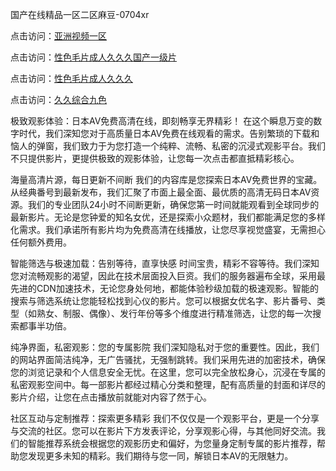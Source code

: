 
国产在线精品一区二区麻豆-0704xr


点击访问：<a href="https://bered.pages.dev/">亚洲视频一区</a>

点击访问：<a href="https://https://rtj-3zo.pages.dev/">性色毛片成人久久久国产一级片</a>

点击访问：<a href="https://bsdf-5f5.pages.dev/">性色毛片成人久久久</a>

点击访问：<a href="https://fdhf-454.pages.dev/">久久综合九色</a>


极致观影体验：日本AV免费高清在线，即刻畅享无界精彩！
在这个瞬息万变的数字时代，我们深知您对于高质量日本AV免费在线观看的需求。告别繁琐的下载和恼人的弹窗，我们致力于为您打造一个纯粹、流畅、私密的沉浸式观影平台。我们不只提供影片，更提供极致的观影体验，让您每一次点击都直抵精彩核心。

海量高清片源，每日更新不间断
我们的内容库是您探索日本AV免费世界的宝藏。从经典番号到最新发布，我们汇聚了市面上最全面、最优质的高清无码日本AV资源。我们的专业团队24小时不间断更新，确保您第一时间就能观看到全球同步的最新影片。无论是您钟爱的知名女优，还是探索小众题材，我们都能满足您的多样化需求。我们承诺所有影片均为免费高清在线播放，让您尽享视觉盛宴，无需担心任何额外费用。

智能筛选与极速加载：告别等待，直享快感
时间宝贵，精彩不容等待。我们深知您对流畅观影的渴望，因此在技术层面投入巨资。我们的服务器遍布全球，采用最先进的CDN加速技术，无论您身处何地，都能体验秒级加载的极速观影。智能的搜索与筛选系统让您能轻松找到心仪的影片。您可以根据女优名字、影片番号、类型（如熟女、制服、偶像）、发行年份等多个维度进行精准筛选，让您的每一次搜索都事半功倍。

纯净界面，私密观影：您的专属影院
我们深知隐私对于您的重要性。因此，我们的网站界面简洁纯净，无广告骚扰，无强制跳转。我们采用先进的加密技术，确保您的浏览记录和个人信息安全无忧。在这里，您可以完全放松身心，沉浸在专属的私密观影空间中。每一部影片都经过精心分类和整理，配有高质量的封面和详尽的影片介绍，让您在点击播放前就能对内容了然于心。

社区互动与定制推荐：探索更多精彩
我们不仅仅是一个观影平台，更是一个分享与交流的社区。您可以在影片下方发表评论，分享观影心得，与其他同好交流。我们的智能推荐系统会根据您的观影历史和偏好，为您量身定制专属的影片推荐，帮助您发现更多未知的精彩。我们期待与您一同，解锁日本AV的无限魅力。



<span style="display:none;">[Canonical link](https://github.com/dtttn20250704/000054）</span>
